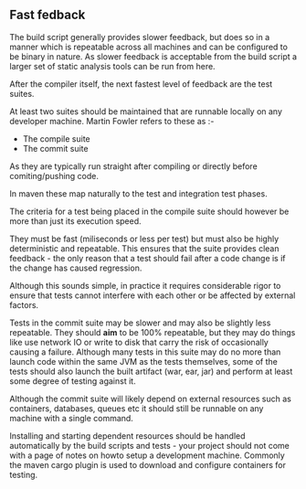 ## Fast fedback

The build script generally provides slower feedback, but does so in a manner which is repeatable across all machines and can be configured to be binary in nature. As slower feedback is acceptable from the build script a larger set of static analysis tools can be run from here.

After the compiler itself, the next fastest level of feedback are the test suites.

At least two suites should be maintained that are runnable locally on any developer machine. Martin Fowler refers to these as :-

* The compile suite
* The commit suite

As they are typically run straight after compiling or directly before comiting/pushing code.

In maven these map naturally to the test and integration test phases.

The criteria for a test being placed in the compile suite should however be more than just its execution speed. 

They must be fast (miliseconds or less per test) but must also be highly deterministic and repeatable. This ensures that the suite provides clean feedback - the only reason that a test should fail after a code change is if the change has caused regression.

Although this sounds simple, in practice it requires considerable rigor to ensure that tests cannot interfere with each other or be affected by external factors. 

Tests in the commit suite may be slower and may also be slightly less repeatable. They should **aim** to be 100% repeatable, but they may do things like use network IO or write to disk that carry the risk of occasionally causing a failure. Although many tests in this suite may do no more than launch code within the same JVM as the tests themselves, some of the tests should also launch the built artifact (war, ear, jar) and perform at least some degree of testing against it.

Although the commit suite will likely depend on external resources such as containers, databases, queues etc it should still be runnable on any machine with a single command. 

Installing and starting dependent resources should be handled automatically by the build scripts and tests - your project should not come with a page of notes on howto setup a development machine. Commonly the maven cargo plugin is used to download and configure containers for testing.
